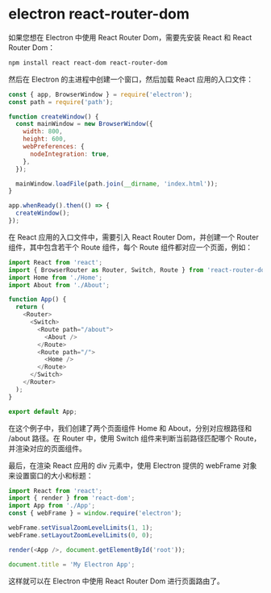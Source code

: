 # electron react-router-dom

如果您想在 Electron 中使用 React Router Dom，需要先安装 React 和 React Router Dom：

```bash
npm install react react-dom react-router-dom
```

然后在 Electron 的主进程中创建一个窗口，然后加载 React 应用的入口文件：

```javascript
const { app, BrowserWindow } = require('electron');
const path = require('path');

function createWindow() {
  const mainWindow = new BrowserWindow({
    width: 800,
    height: 600,
    webPreferences: {
      nodeIntegration: true,
    },
  });

  mainWindow.loadFile(path.join(__dirname, 'index.html'));
}

app.whenReady().then(() => {
  createWindow();
});
```

在 React 应用的入口文件中，需要引入 React Router Dom，并创建一个 Router 组件，其中包含若干个 Route 组件，每个 Route 组件都对应一个页面，例如：

```javascript
import React from 'react';
import { BrowserRouter as Router, Switch, Route } from 'react-router-dom';
import Home from './Home';
import About from './About';

function App() {
  return (
    <Router>
      <Switch>
        <Route path="/about">
          <About />
        </Route>
        <Route path="/">
          <Home />
        </Route>
      </Switch>
    </Router>
  );
}

export default App;
```

在这个例子中，我们创建了两个页面组件 Home 和 About，分别对应根路径和 /about 路径。在 Router 中，使用 Switch 组件来判断当前路径匹配哪个 Route，并渲染对应的页面组件。

最后，在渲染 React 应用的 div 元素中，使用 Electron 提供的 webFrame 对象来设置窗口的大小和标题：

```javascript
import React from 'react';
import { render } from 'react-dom';
import App from './App';
const { webFrame } = window.require('electron');

webFrame.setVisualZoomLevelLimits(1, 1);
webFrame.setLayoutZoomLevelLimits(0, 0);

render(<App />, document.getElementById('root'));

document.title = 'My Electron App';
```

这样就可以在 Electron 中使用 React Router Dom 进行页面路由了。